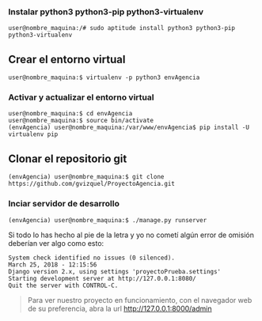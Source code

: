 ### Instalar python3 python3-pip python3-virtualenv ###

```console
user@nombre_maquina:/# sudo aptitude install python3 python3-pip python3-virtualenv
```

## Crear el entorno virtual ##

```console
user@nombre_maquina:$ virtualenv -p python3 envAgencia
```

### Activar y actualizar el entorno virtual ###

```console
user@nombre_maquina:$ cd envAgencia
user@nombre_maquina:$ source bin/activate
(envAgencia) user@nombre_maquina:/var/www/envAgencia$ pip install -U virtualenv pip
```

## Clonar el repositorio git ##

```console
(envAgencia) user@nombre_maquina:$ git clone https://github.com/gvizquel/ProyectoAgencia.git
```

### Inciar servidor de desarrollo ###

```console
(envAgencia) user@nombre_maquina:$ ./manage.py runserver
```

Si todo lo has hecho al pie de la letra y yo no cometí algún error de omisión deberían ver algo como esto:

```console
System check identified no issues (0 silenced).
March 25, 2018 - 12:15:56
Django version 2.x, using settings 'proyectoPrueba.settings'
Starting development server at http://127.0.0.1:8080/
Quit the server with CONTROL-C.
```

>Para ver nuestro proyecto en funcionamiento, con el navegador web de su preferencia, abra la url <http://127.0.0.1:8000/admin>
